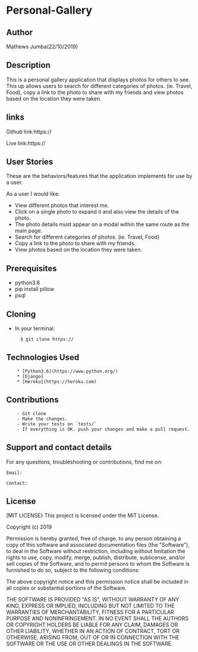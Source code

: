 # Personal-Gallery

## Author

Mathews Jumba(22/10/2019)

## Description

This is a personal gallery application that displays photos for others to see. This up allows users to search for different categories of photos. (ie. Travel, Food), copy a link to the photo to share with my friends and view photos based on the location they were taken.

## links

Github link:https://

Live link:https://

## User Stories
These are the behaviors/features that the application implements for use by a user.

As a user I would like:
* View different photos that interest me.
* Click on a single photo to expand it and also view the details of the photo.
* The photo details must appear on a modal within the same route as the main page.
* Search for different categories of photos. (ie. Travel, Food)
* Copy a link to the photo to share with my friends.
* View photos based on the location they were taken.

## Prerequisites
* python3.6
* pip install pillow
* psql


## Cloning
* In your terminal:

        $ git clone https://

## Technologies Used
        * [Python3.6](https://www.python.org/)
        * [Django]
        * [Heroku](https://heroku.com)


## Contributions

        - Git clone
        - Make the changes.
        - Write your tests on `tests/`
        - If everything is OK. push your changes and make a pull request.

## Support and contact details

For any questions, troubleshooting or contributions, find me on:

    Email: 

    Contact:

## License
[MIT LICENSE} This project is licensed under the MIT License.

Copyright (c) 2019 

Permission is hereby granted, free of charge, to any person obtaining a copy of this software and associated documentation files (the "Software"), to deal in the Software without restriction, including without limitation the rights to use, copy, modify, merge, publish, distribute, sublicense, and/or sell copies of the Software, and to permit persons to whom the Software is furnished to do so, subject to the following conditions:

The above copyright notice and this permission notice shall be included in all copies or substantial portions of the Software.

THE SOFTWARE IS PROVIDED "AS IS", WITHOUT WARRANTY OF ANY KIND, EXPRESS OR IMPLIED, INCLUDING BUT NOT LIMITED TO THE WARRANTIES OF MERCHANTABILITY, FITNESS FOR A PARTICULAR PURPOSE AND NONINFRINGEMENT. IN NO EVENT SHALL THE AUTHORS OR COPYRIGHT HOLDERS BE LIABLE FOR ANY CLAIM, DAMAGES OR OTHER LIABILITY, WHETHER IN AN ACTION OF CONTRACT, TORT OR OTHERWISE, ARISING FROM, OUT OF OR IN CONNECTION WITH THE SOFTWARE OR THE USE OR OTHER DEALINGS IN THE SOFTWARE.
